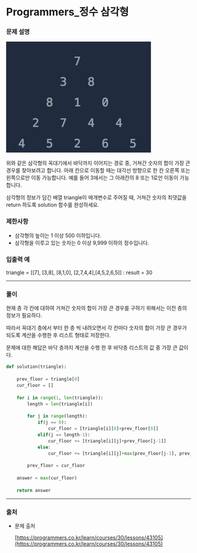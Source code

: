 # Programmers_정수 삼각형
### **문제 설명**

![Programmers_정수 삼각형.png](./img/Programmers_정수_삼각형.png)

위와 같은 삼각형의 꼭대기에서 바닥까지 이어지는 경로 중, 거쳐간 숫자의 합이 가장 큰 경우를 찾아보려고 합니다. 아래 칸으로 이동할 때는 대각선 방향으로 한 칸 오른쪽 또는 왼쪽으로만 이동 가능합니다. 예를 들어 3에서는 그 아래칸의 8 또는 1로만 이동이 가능합니다.

삼각형의 정보가 담긴 배열 triangle이 매개변수로 주어질 때, 거쳐간 숫자의 최댓값을 return 하도록 solution 함수를 완성하세요.

### 제한사항

- 삼각형의 높이는 1 이상 500 이하입니다.
- 삼각형을 이루고 있는 숫자는 0 이상 9,999 이하의 정수입니다.

### 입출력 예

triangle = [[7], [3,8], [8,1,0], [2,7,4,4],[4,5,2,6,5]] : result = 30

---

### 풀이

현재 층 각 칸에 대하여 거쳐간  숫자의 합이 가장 큰 경우를 구하기 위해서는 이전 층의 정보가 필요하다.

따라서 꼭대기 층에서 부터 한 층 씩 내려오면서 각 칸마다 숫자의 합이 가장 큰 경우가 되도록 계산을 수행한 후 리스트 형태로 저장한다.

문제에 대한 해답은 바닥 층까지 계산을 수행 한 후  바닥층 리스트의 값 중 가장 큰 값이다.

```python
def solution(triangle):

    prev_floor = triangle[0]
    cur_floor = []

    for i in range(1, len(triangle)):
        length = len(triangle[i])

        for j in range(length):
            if(j == 0):
                cur_floor = [triangle[i][0]+prev_floor[0]]
            elif(j == length-1):
                cur_floor += [triangle[i][j]+prev_floor[j-1]]
            else:
                cur_floor += [triangle[i][j]+max(prev_floor[j-1], prev_floor[j])]

        prev_floor = cur_floor

    answer = max(cur_floor)

    return answer
```

---

### 출처

- 문제 출처

    [https://programmers.co.kr/learn/courses/30/lessons/43105](https://programmers.co.kr/learn/courses/30/lessons/43105)
